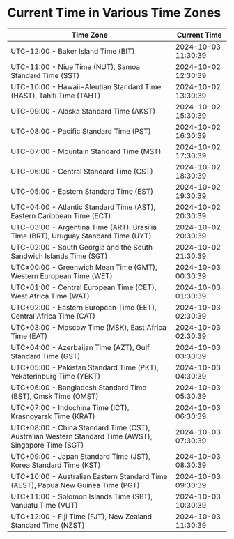 # Current Time in Various Time Zones

| Time Zone | Current Time |
|-----------|--------------|
| UTC-12:00 - Baker Island Time (BIT) | 2024-10-03 11:30:39 |
| UTC-11:00 - Niue Time (NUT), Samoa Standard Time (SST) | 2024-10-02 12:30:39 |
| UTC-10:00 - Hawaii-Aleutian Standard Time (HAST), Tahiti Time (TAHT) | 2024-10-02 13:30:39 |
| UTC-09:00 - Alaska Standard Time (AKST) | 2024-10-02 15:30:39 |
| UTC-08:00 - Pacific Standard Time (PST) | 2024-10-02 16:30:39 |
| UTC-07:00 - Mountain Standard Time (MST) | 2024-10-02 17:30:39 |
| UTC-06:00 - Central Standard Time (CST) | 2024-10-02 18:30:39 |
| UTC-05:00 - Eastern Standard Time (EST) | 2024-10-02 19:30:39 |
| UTC-04:00 - Atlantic Standard Time (AST), Eastern Caribbean Time (ECT) | 2024-10-02 20:30:39 |
| UTC-03:00 - Argentina Time (ART), Brasília Time (BRT), Uruguay Standard Time (UYT) | 2024-10-02 20:30:39 |
| UTC-02:00 - South Georgia and the South Sandwich Islands Time (SGT) | 2024-10-02 21:30:39 |
| UTC±00:00 - Greenwich Mean Time (GMT), Western European Time (WET) | 2024-10-03 00:30:39 |
| UTC+01:00 - Central European Time (CET), West Africa Time (WAT) | 2024-10-03 01:30:39 |
| UTC+02:00 - Eastern European Time (EET), Central Africa Time (CAT) | 2024-10-03 02:30:39 |
| UTC+03:00 - Moscow Time (MSK), East Africa Time (EAT) | 2024-10-03 02:30:39 |
| UTC+04:00 - Azerbaijan Time (AZT), Gulf Standard Time (GST) | 2024-10-03 03:30:39 |
| UTC+05:00 - Pakistan Standard Time (PKT), Yekaterinburg Time (YEKT) | 2024-10-03 04:30:39 |
| UTC+06:00 - Bangladesh Standard Time (BST), Omsk Time (OMST) | 2024-10-03 05:30:39 |
| UTC+07:00 - Indochina Time (ICT), Krasnoyarsk Time (KRAT) | 2024-10-03 06:30:39 |
| UTC+08:00 - China Standard Time (CST), Australian Western Standard Time (AWST), Singapore Time (SGT) | 2024-10-03 07:30:39 |
| UTC+09:00 - Japan Standard Time (JST), Korea Standard Time (KST) | 2024-10-03 08:30:39 |
| UTC+10:00 - Australian Eastern Standard Time (AEST), Papua New Guinea Time (PGT) | 2024-10-03 09:30:39 |
| UTC+11:00 - Solomon Islands Time (SBT), Vanuatu Time (VUT) | 2024-10-03 10:30:39 |
| UTC+12:00 - Fiji Time (FJT), New Zealand Standard Time (NZST) | 2024-10-03 11:30:39 |
